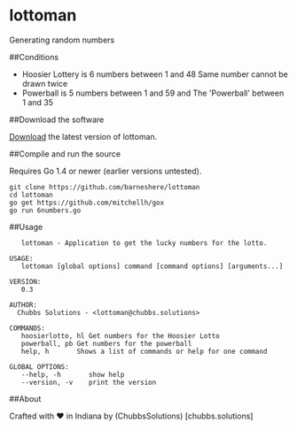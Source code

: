 # lottoman
Generating random numbers

##Conditions
* Hoosier Lottery is 6 numbers between 1 and 48 Same number cannot be drawn twice
* Powerball is 5 numbers between 1 and 59 and The 'Powerball' between 1 and 35

##Download the software

[Download](https://github.com/barneshere/lottoman/releases) the latest version of lottoman.

##Compile and run the source

Requires Go 1.4 or newer (earlier versions untested).

```
git clone https://github.com/barneshere/lottoman
cd lottoman
go get https://github.com/mitchellh/gox
go run 6numbers.go
```

##Usage

```NAME:
   lottoman - Application to get the lucky numbers for the lotto.

USAGE:
   lottoman [global options] command [command options] [arguments...]

VERSION:
   0.3

AUTHOR:
  Chubbs Solutions - <lottoman@chubbs.solutions>

COMMANDS:
   hoosierlotto, hl	Get numbers for the Hoosier Lotto
   powerball, pb Get numbers for the powerball
   help, h    	 Shows a list of commands or help for one command

GLOBAL OPTIONS:
   --help, -h		show help
   --version, -v	print the version
```

##About

Crafted with :heart: in Indiana by (ChubbsSolutions) [chubbs.solutions]

